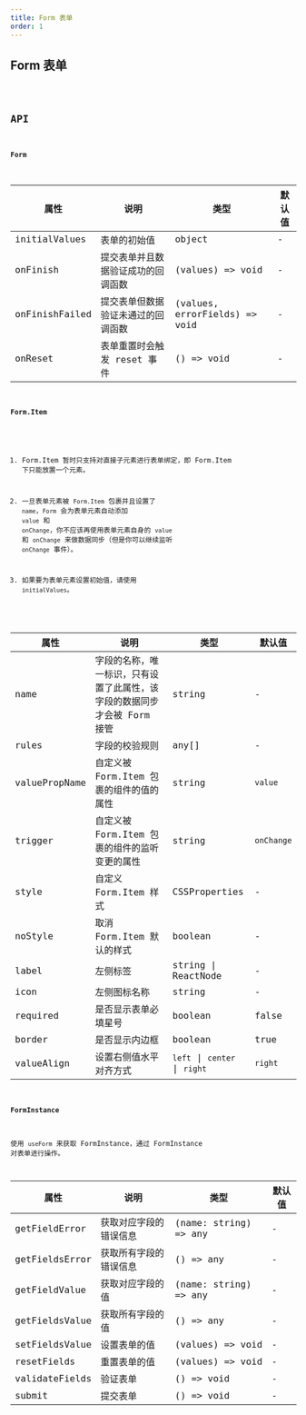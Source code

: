 ```yaml
---
title: Form 表单
order: 1
---
```


## Form 表单

<code src="./form/index.tsx" />

## API

#### Form

| 属性 | 说明 | 类型 | 默认值 |
| --- | --- | --- | --- |
| initialValues | 表单的初始值 | object | - |
| onFinish | 提交表单并且数据验证成功的回调函数 | (values) => void | - |
| onFinishFailed | 提交表单但数据验证未通过的回调函数 | (values, errorFields) => void | - |
| onReset | 表单重置时会触发 reset 事件 | () => void | - |

#### Form.Item

1. Form.Item 暂时只支持对直接子元素进行表单绑定，即 Form.Item 下只能放置一个元素。

2. 一旦表单元素被 `Form.Item` 包裹并且设置了 `name`，`Form` 会为表单元素自动添加 `value` 和 `onChange`，你不应该再使用表单元素自身的 `value` 和 `onChange` 来做数据同步（但是你可以继续监听 `onChange` 事件）。

3. 如果要为表单元素设置初始值，请使用 `initialValues`。

| 属性 | 说明 | 类型 | 默认值 |
| --- | --- | --- | --- |
| name | 字段的名称，唯一标识，只有设置了此属性，该字段的数据同步才会被 Form 接管 | string | - |
| rules | 字段的校验规则 | any[] | - |
| valuePropName | 自定义被 Form.Item 包裹的组件的值的属性 | string | `value` |
| trigger | 自定义被 Form.Item 包裹的组件的监听变更的属性 | string | `onChange` |
| style | 自定义 Form.Item 样式 | CSSProperties | - |
| noStyle | 取消 Form.Item 默认的样式 | boolean | - |
| label | 左侧标签 | string \| ReactNode | - |
| icon | 左侧图标名称 | string | - |
| required | 是否显示表单必填星号 | boolean | false |
| border | 是否显示内边框 | boolean | true |
| valueAlign | 设置右侧值水平对齐方式 | `left` \| `center` \| `right` | `right` |

#### FormInstance

使用 `useForm` 来获取 FormInstance，通过 FormInstance 对表单进行操作。

| 属性           | 说明                   | 类型                  | 默认值 |
| -------------- | ---------------------- | --------------------- | ------ |
| getFieldError  | 获取对应字段的错误信息 | (name: string) => any | -      |
| getFieldsError | 获取所有字段的错误信息 | () => any             | -      |
| getFieldValue  | 获取对应字段的值       | (name: string) => any | -      |
| getFieldsValue | 获取所有字段的值       | () => any             | -      |
| setFieldsValue | 设置表单的值           | (values) => void      | -      |
| resetFields    | 重置表单的值           | (values) => void      | -      |
| validateFields | 验证表单               | () => void            | -      |
| submit         | 提交表单               | () => void            | -      |
